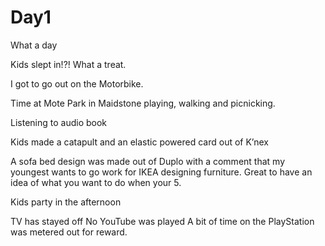 # Day1
What a day

Kids slept in!?! What a treat.

I got to go out on the Motorbike.

Time at Mote Park in Maidstone playing, walking and picnicking.

Listening to audio book

Kids made a catapult and an elastic powered card out of K’nex

A sofa bed design was made out of Duplo with a comment that my youngest wants to go work for IKEA designing furniture. Great to have an idea of what you want to do when your 5.

Kids party in the afternoon

TV has stayed off
No YouTube was played
A bit of time on the PlayStation was metered out for reward.

